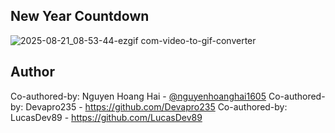 ## New Year Countdown

![2025-08-21_08-53-44-ezgif com-video-to-gif-converter](https://github.com/user-attachments/assets/124fa87b-372d-4066-9a3f-7526701e08b9)


## Author
Co-authored-by: Nguyen Hoang Hai - [@nguyenhoanghai1605](https://github.com/nguyenhoanghai1605)
Co-authored-by: Devapro235 - https://github.com/Devapro235
Co-authored-by: LucasDev89 - https://github.com/LucasDev89